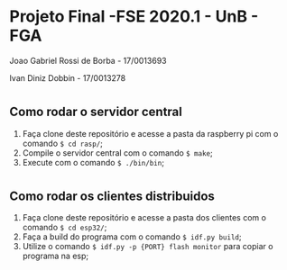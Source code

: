 Projeto Final -FSE 2020.1 - UnB - FGA
=========================
Joao Gabriel Rossi de Borba  - 17/0013693

Ivan Diniz Dobbin - 17/0013278

#

## Como rodar o servidor central

1. Faça clone deste repositório e acesse a pasta da raspberry pi com o comando ```$ cd rasp/```;
2. Compile o servidor central com o comando ```$ make```;
3. Execute com o comando ```$ ./bin/bin```;

#

## Como rodar os clientes distribuidos
1. Faça clone deste repositório e acesse a pasta dos clientes com o comando ```$ cd esp32/```;
2. Faça a build do programa com o comando  `$ idf.py build`;
3. Utilize o comando `$ idf.py -p {PORT} flash monitor` para copiar o programa na esp;
